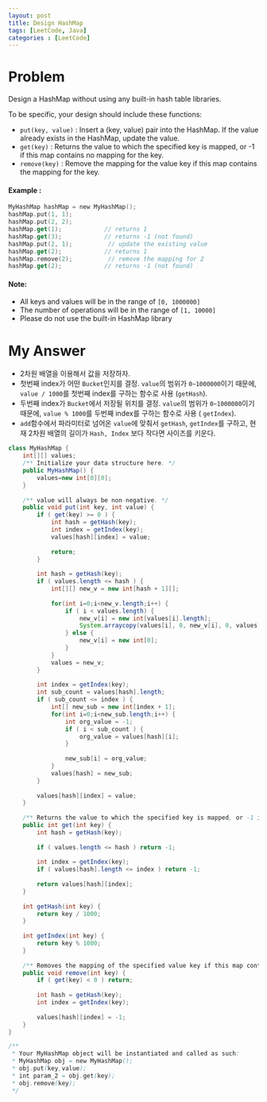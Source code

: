 ```yaml
---
layout: post
title: Design HashMap
tags: [LeetCode, Java]
categories : [LeetCode]
---
```


# Problem

Design a HashMap without using any built-in hash table libraries.

To be specific, your design should include these functions:

* `put(key, value)` : Insert a (key, value) pair into the HashMap. If the value already exists in the HashMap, update the value.
* `get(key)` : Returns the value to which the specified key is mapped, or -1 if this map contains no mapping for the key.
* `remove(key)` : Remove the mapping for the value key if this map contains the mapping for the key.


#### Example :

```swift
MyHashMap hashMap = new MyHashMap();
hashMap.put(1, 1);          
hashMap.put(2, 2);         
hashMap.get(1);            // returns 1
hashMap.get(3);            // returns -1 (not found)
hashMap.put(2, 1);          // update the existing value
hashMap.get(2);            // returns 1 
hashMap.remove(2);          // remove the mapping for 2
hashMap.get(2);            // returns -1 (not found) 
```

#### Note:

* All keys and values will be in the range of `[0, 1000000]`
* The number of operations will be in the range of `[1, 10000]`
* Please do not use the built-in HashMap library

# My Answer
  
* 2차원 배열을 이용해서 값을 저장하자.
* 첫번째 index가 어떤 `Bucket`인지를 결정. `value`의 범위가 `0~1000000`이기 때문에, `value / 1000`를 첫번째 index를 구하는 함수로 사용 (`getHash`).
* 두번째 index가 `Bucket`에서 저장될 위치를 결정. `value`의 범위가 `0~1000000`이기 때문에, `value % 1000`를 두번째 index를 구하는 함수로 사용 ( `getIndex`).
* `add`함수에서 파라미터로 넘어온 `value`에 맞춰서 `getHash`, `getIndex`를 구하고, 현재 2차원 배열의 길이가 `Hash, Index` 보다 작다면 사이즈를 키운다.

```java
class MyHashMap {
    int[][] values;
    /** Initialize your data structure here. */
    public MyHashMap() {
        values=new int[0][0];
    }
    
    /** value will always be non-negative. */
    public void put(int key, int value) {
        if ( get(key) >= 0 ) {
            int hash = getHash(key);    
            int index = getIndex(key);
            values[hash][index] = value;
            
            return;
        }
            
        int hash = getHash(key);
        if ( values.length <= hash ) {
            int[][] new_v = new int[hash + 1][];
            
            for(int i=0;i<new_v.length;i++) {
                if ( i < values.length) {
                    new_v[i] = new int[values[i].length];
                    System.arraycopy(values[i], 0, new_v[i], 0, values[i].length);    
                } else {
                    new_v[i] = new int[0];
                }                
            }
            values = new_v;
        }
        
        int index = getIndex(key);
        int sub_count = values[hash].length;
        if ( sub_count <= index ) {
            int[] new_sub = new int[index + 1];    
            for(int i=0;i<new_sub.length;i++) {
                int org_value = -1;
                if ( i < sub_count ) {
                    org_value = values[hash][i];
                } 
                
                new_sub[i] = org_value;
            }
            values[hash] = new_sub;
        }
        
        values[hash][index] = value;
    }
    
    /** Returns the value to which the specified key is mapped, or -1 if this map contains no mapping for the key */
    public int get(int key) {
        int hash = getHash(key);
        
        if ( values.length <= hash ) return -1;
        
        int index = getIndex(key);
        if ( values[hash].length <= index ) return -1;
        
        return values[hash][index];
    }
    
    int getHash(int key) {
        return key / 1000;        
    }
    
    int getIndex(int key) {
        return key % 1000;
    }
    
    /** Removes the mapping of the specified value key if this map contains a mapping for the key */
    public void remove(int key) {
        if ( get(key) < 0 ) return;
        
        int hash = getHash(key);
        int index = getIndex(key);
        
        values[hash][index] = -1;
    }
}

/**
 * Your MyHashMap object will be instantiated and called as such:
 * MyHashMap obj = new MyHashMap();
 * obj.put(key,value);
 * int param_2 = obj.get(key);
 * obj.remove(key);
 */
```

